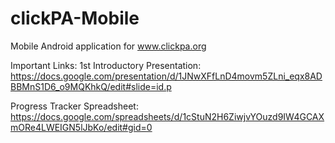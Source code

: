 clickPA-Mobile
==============

Mobile Android application for www.clickpa.org

Important Links:
1st Introductory Presentation: https://docs.google.com/presentation/d/1JNwXFfLnD4movm5ZLni_eqx8ADBBMnS1D6_o9MQKhkQ/edit#slide=id.p

Progress Tracker Spreadsheet: https://docs.google.com/spreadsheets/d/1cStuN2H6ZiwjvYOuzd9IW4GCAXmORe4LWEIGN5lJbKo/edit#gid=0
